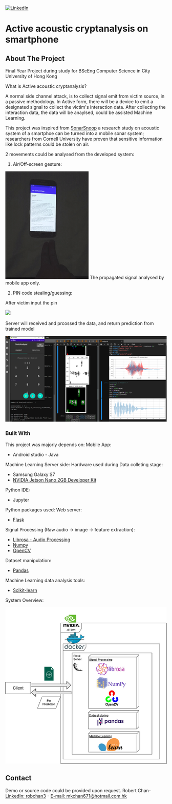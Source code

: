 <!-- PROJECT SHIELDS -->
[![LinkedIn][linkedin-shield]][linkedin-url]

# Active acoustic cryptanalysis on smartphone
<!-- TABLE OF CONTENTS 
<details open="open">
  <summary>Table of Contents</summary>
  <ol>
    <li>
      <a href="#about-the-project">About The Project</a>
      <ul>
        <li><a href="#built-with">Built With</a></li>
      </ul>
    </li>
    <li>
      <a href="#getting-started">Getting Started</a>
      <ul>
        <li><a href="#prerequisites">Prerequisites</a></li>
        <li><a href="#installation">Installation</a></li>
      </ul>
    </li>
    <li><a href="#usage">Usage</a></li>
    <li><a href="#contact">Contact</a></li>
    <li><a href="#acknowledgements">Acknowledgements</a></li>
  </ol>
</details>
-->

<!-- ABOUT THE PROJECT -->
## About The Project
Final Year Project during study for BScEng Computer Science in City University of Hong Kong

What is Active acoustic cryptanalysis?

A normal side channel attack, is to collect signal emit from victim source, in a passive methodology. In Active form, there will be a device to emit a designated signal to collect the victim's interaction data. After collecting the interaction data, the data will be anaylsed, could be assisted Machine Learning.

This project was inspired from [SonarSnoop](https://arxiv.org/abs/1808.10250) a research study on acoustic system of a smartphoe can be turned into a mobile sonar system; researchers from Cornell University have proven that sensitive information like lock patterns could be stolen on air.

2 movements could be analysed from the developed system:

1. Air/Off-screen gesture:
<img src="https://github.com/mkchan671/SonarCryptanalysis/blob/a3892bdb8a4a83a186b33c55dbc928b27bdbcc93/Air%20gesture.gif">
The propagated signal analysed by mobile app only.

2. PIN code stealing/guessing:

After victim input the pin

<img src="https://github.com/mkchan671/SonarCryptanalysis/blob/37d63571cb963b98f794fd6e52caac08cae5b0f0/pin-input.gif">

Server will received and prcossed the data, and return prediction from trained model

<img src="https://github.com/mkchan671/SonarCryptanalysis/blob/17f17865516830d3868a486a27b852a29ffb43c5/Pin-Prediction.png">

### Built With

This project was majorly depends on:
Mobile App:
* Android studio - Java

Machine Learning Server side:
Hardware used during Data colleting stage:
* Samsung Galaxy S7
* [NVIDIA Jetson Nano 2GB Developer Kit](https://developer.nvidia.com/embedded/jetson-nano-2gb-developer-kit)

Python IDE:
* Jupyter

Python packages used:
Web server:
* [Flask](https://flask.palletsprojects.com/en/2.0.x/)

Signal Processing (Raw audio -> image -> feature extraction):
* [Librosa - Audio Processing](https://librosa.org/)
* [Numpy](https://numpy.org)
* [OpenCV](https://opencv.org/)

Dataset manipulation:
* [Pandas](https://pandas.pydata.org/)

Machine Learning data analysis tools:
* [Scikit-learn](https://scikit-learn.org/stable/)

System Overview:
<p>
<img src="https://github.com/mkchan671/SonarCryptanalysis/blob/41b0fe5b200a868935947c3425d3c77835315b49/SystemOverview.jpg">
<!--
<!-- GETTING STARTED --
## Getting Started


### Prerequisites


### Installation


<!-- USAGE EXAMPLES --
## Usage
-->

<!-- CONTACT -->
## Contact
Demo or source code could be provided upon request.
Robert Chan- [LinkedIn: robchan3](https://www.linkedin.com/in/robchan3/) - [E-mail: mkchan671@hotmail.com.hk](mailto:mkchan671@hotmail.com.hk)
<!-- ACKNOWLEDGEMENTS 
## Acknowledgements-->
<!-- MARKDOWN LINKS & IMAGES -->
[linkedin-shield]: https://img.shields.io/badge/-LinkedIn-black.svg?style=for-the-badge&logo=linkedin&colorB=555
[linkedin-url]:https://www.linkedin.com/in/robchan3/
